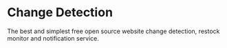 # Change Detection

The best and simplest free open source website change detection, restock monitor and notification service.
